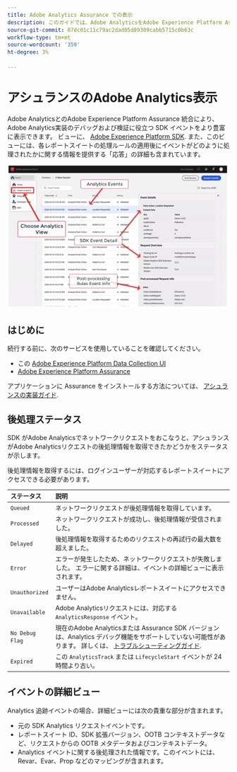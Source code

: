 ```yaml
---
title: Adobe Analytics Assurance での表示
description: このガイドでは、Adobe AnalyticsをAdobe Experience Platform Assurance と共に使用する方法を説明します。
source-git-commit: 07dc01c11c79ac2dad05d89309cabb5715c0b63c
workflow-type: tm+mt
source-wordcount: '359'
ht-degree: 3%

---
```



# アシュランスのAdobe Analytics表示

Adobe AnalyticsとのAdobe Experience Platform Assurance 統合により、Adobe Analytics実装のデバッグおよび検証に役立つ SDK イベントをより豊富に表示できます。 ビューに、 [Adobe Experience Platform SDK](https://developer.adobe.com/client-sdks/documentation/adobe-analytics/). また、このビューには、各レポートスイートの処理ルールの適用後にイベントがどのように処理されたかに関する情報を提供する「応答」の詳細も含まれています。

![](./images/adobe-analytics/overview.png)

## はじめに

続行する前に、次のサービスを使用していることを確認してください。

- この [Adobe Experience Platform Data Collection UI](https://experience.adobe.com/#/data-collection/)
- [Adobe Experience Platform Assurance](https://experience.adobe.com/assurance)

アプリケーションに Assurance をインストールする方法については、 [アシュランスの実装ガイド](../tutorials/implement-assurance.md).

## 後処理ステータス

SDK がAdobe Analyticsでネットワークリクエストをおこなうと、アシュランスがAdobe Analyticsリクエストの後処理情報を取得できたかどうかをステータスが示します。

後処理情報を取得するには、ログインユーザーが対応するレポートスイートにアクセスできる必要があります。

| ステータス | 説明 |
| :----- | :---------- |
| `Queued` | ネットワークリクエストが後処理情報を取得しています。 |
| `Processed` | ネットワークリクエストが成功し、後処理情報が受信されました。 |
| `Delayed` | 後処理情報を取得するためのリクエストの再試行の最大数を超えました。 |
| `Error` | エラーが発生したため、ネットワークリクエストが失敗しました。 エラーに関する詳細は、イベントの詳細ビューに表示されます。 |
| `Unauthorized` | ユーザーはAdobe Analyticsレポートスイートにアクセスできません。 |
| `Unavailable` | Adobe Analyticsリクエストには、対応する `AnalyticsResponse` イベント。 |
| `No Debug Flag` | 現在のAdobe Analyticsまたは Assurance SDK バージョンは、Analytics デバッグ機能をサポートしていない可能性があります。 詳しくは、 [トラブルシューティングガイド](../troubleshooting.md). |
| `Expired` | この `AnalyticsTrack` または `LifecycleStart` イベントが 24 時間より古い。 |

## イベントの詳細ビュー

Analytics 追跡イベントの場合、詳細ビューには次の貴重な部分が含まれます。

- 元の SDK Analytics リクエストイベントです。
- レポートスイート ID、SDK 拡張バージョン、OOTB コンテキストデータなど、リクエストからの OOTB メタデータおよびコンテキストデータ。
- Analytics イベントに関する後処理された情報です。このイベントには、Revar、Evar、Prop などのマッピングが含まれます。
